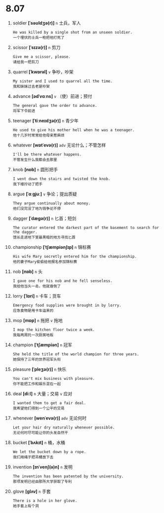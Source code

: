 # 8.07





1. soldier **[ˈsəʊldʒə(r)]** `n` 士兵，军人
    ```
    He was killed by a single shot from an unseen soldier.
    一个埋伏的士兵一枪把他打死了
    ```

2. scissor **[ˈsɪzə(r)]** `n` 剪刀
    ```
    Give me a scissor, please.
    请给我一把剪刀
    ```

3. quarrel **[ˈkwɒrəl]** `v` 争吵，吵架
    ```
    My sister and I used to quarrel all the time.
    我和妹妹过去老是吵架
    ```

4. advance **[ədˈvɑːns]** `v` （使）前进；预付
    ```
    The general gave the order to advance.
    将军下令前进
    ```

5. teenager **[ˈtiːneɪdʒə(r)]** `n` 青少年
    ```
    He used to give his mother hell when he was a teenager.
    他十几岁时常常给他母亲惹麻烦
    ```

6. whatever **[wɒtˈevə(r)]** `adv` 无论什么；不管怎样
    ```
    I'll be there whatever happens.
    不管发生什么我都会去那里
    ```

7. knob **[nɒb]** `n` 圆形把手
    ```
    I went down the stairs and twisted the knob.
    我下楼拧动了把手
    ```

8. argue **[ˈɑːɡjuː]** `v` 争论；提出质疑
    ```
    They argue continually about money.
    他们没完没了地为钱争论不停
    ```

9. dagger **[ˈdæɡə(r)]** `n` 匕首；短剑
    ```
    The curator entered the darkest part of the basement to search for the dagger.
    馆长走进地下室最黑暗的地方寻找匕首
    ```

10. championship **[ˈtʃæmpiənʃɪp]** `n` 锦标赛
    ```
    His wife Mary secretly entered him for the championship.
    他的妻子Mary偷偷给他报名参加锦标赛
    ```

11. nob **[nɒb]** `n` 头
    ```
    I gave one for his nob and he fell senseless.
    我给他当头一击，他就昏倒了
    ```

12. lorry **[ˈlɒri]** `n` 卡车；货车
    ```
    Emergency food supplies were brought in by lorry.
    应急食物是用卡车运来的
    ```

13. mop **[mɒp]** `n` 拖把 `v` 拖地
    ```
    I mop the kitchen floor twice a week.
    我每两周托一次厨房地板
    ```

14. champion **[ˈtʃæmpiən]** `n` 冠军
    ```
    She held the title of the world champion for three years.
    她保持了三年的世界冠军头衔
    ```

15. pleasure **[ˈpleʒə(r)]** `n` 快乐
    ```
    You can't mix business with pleasure.
    你不能把工作和娱乐混在一起
    ```

16. deal **[diːl]** `n` 大量；交易 `v` 应对
    ```
    I wanted them to get a fair deal.
    我希望他们得到一个公平的交易
    ```

17. whenever **[wenˈevə(r)]** `adv` 无论何时
    ```
    Let your hair dry naturally whenever possible.
    无论何时尽可能让你的头发自然干
    ```

18. bucket **[ˈbʌkɪt]** `n` 桶，水桶
    ```
    We let the bucket down by a rope.
    我们用绳子把吊桶放下去
    ```

19. invention **[ɪnˈvenʃ(ə)n]** `n` 发明
    ```
    The invention has been patented by the university.
    那项发明已经由那所大学获取了专利
    ```

20. glove **[ɡlʌv]** `n` 手套
    ```
    There is a hole in her glove.
    她手套上有个洞
    ```
